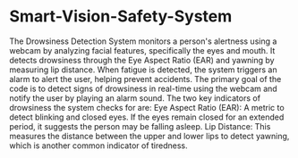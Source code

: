 # Smart-Vision-Safety-System
The Drowsiness Detection System monitors a person's alertness using a webcam by analyzing facial features, specifically the eyes and mouth. It detects drowsiness through the Eye Aspect Ratio (EAR) and yawning by measuring lip distance. When fatigue is detected, the system triggers an alarm to alert the user, helping prevent accidents. 
The primary goal of the code is to detect signs of drowsiness in real-time using the webcam and notify the user by playing an alarm sound. The two key indicators of drowsiness the system checks for are:
Eye Aspect Ratio (EAR): A metric to detect blinking and closed eyes. If the eyes remain closed for an extended period, it suggests the person may be falling asleep.
Lip Distance: This measures the distance between the upper and lower lips to detect yawning, which is another common indicator of tiredness.
